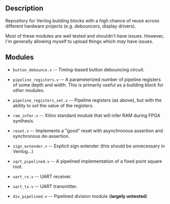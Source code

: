 ## Description

Repository for Verilog building blocks with a high chance of reuse
across different hardware projects (e.g. debouncers, display drivers).

Most of these modules are well tested and shouldn't have issues.
However, I'm generally allowing myself to upload things which *may*
have issues.

## Modules

* `button_debounce.v` -- Timing-based button debouncing circuit.

* `pipeline_registers.v` -- A parameterized number of pipeline
  registers of some depth and width. This is primarily useful as a
  building block for _other_ modules.

* `pipeline_registers_set.v` -- Pipeline registers (as above), but
  with the ability to _set_ the value of the registers.

* `ram_infer.v` -- Xilinx standard module that will infer RAM during
  FPGA synthesis.

* `reset.v` -- Implements a "good" reset with asynchronous assertion
  and synchronous de-assertion.

* `sign_extender.v` -- Explicit sign extender (this should be
  unnecessary in Verilog...)

* `sqrt_pipelined.v` -- A pipelined implementation of a fixed point
  square root.

* `uart_rx.v` -- UART receiver.

* `uart_tx.v` -- UART transmitter.

* `div_pipelined.v` -- Pipelined division module (**largely untested**)
